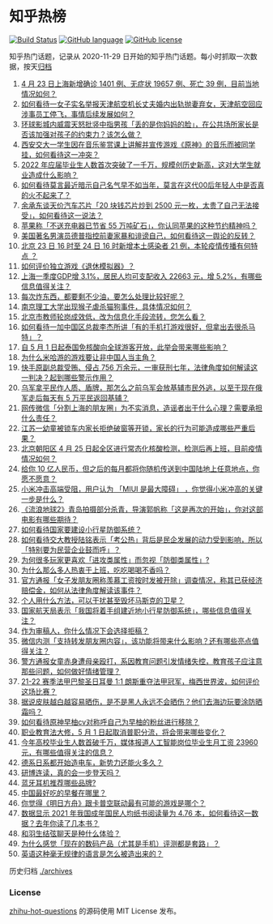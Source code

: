 # 知乎热榜
[![Build Status](https://github.com/ToWeLong/zhihu-hot-questions/workflows/CI/badge.svg)](https://github.com/ToWeLong/zhihu-hot-questions/actions)
[![GitHub language](https://img.shields.io/badge/language-golang-orange.svg)](https://golang.org/)
[![GitHub license](https://img.shields.io/github/license/ToWeLong/zhihu-hot-questions)](https://github.com/ToWeLong/zhihu-hot-questions/blob/main/LICENSE)

知乎热门话题，记录从 2020-11-29 日开始的知乎热门话题。每小时抓取一次数据，按天[归档](./archives)

<!-- BEGIN -->

1. [4 月 23 日上海新增确诊 1401 例、无症状 19657 例、死亡 39 例，目前当地情况如何？](https://www.zhihu.com/question/529702303)
1. [如何看待一女子实名举报天津航空机长丈夫婚内出轨抛妻弃女，天津航空回应涉事员工停飞，事情后续发展如何？](https://www.zhihu.com/question/529655507)
1. [环球影城内威震天怒批竖中指男孩「丢的是你妈妈的脸」，在公共场所家长是否该加强对孩子的约束力？该怎么做？](https://www.zhihu.com/question/529558317)
1. [西安交大一学生因在音乐鉴赏课上讲解并宣传游戏《原神》的音乐而被同学挂，如何看待这一冲突？](https://www.zhihu.com/question/529367134)
1. [2022 年应届毕业生人数首次突破了一千万，规模创历史新高，这对大学生就业造成什么影响？](https://www.zhihu.com/question/529634506)
1. [如何看待莫言最近暗示自己名气早不如当年，莫言在这代00后年轻人中是否真的火不起来了？](https://www.zhihu.com/question/529655586)
1. [余承东谈天价汽车芯片「20 块钱芯片炒到 2500 元一枚，太贵了自己无法接受」，如何看待这一说法？](https://www.zhihu.com/question/528985468)
1. [苹果称「不送充电器已节省 55 万吨矿石」，你认同苹果的这种节约精神吗？](https://www.zhihu.com/question/529769958)
1. [美国著名男演员德普指控前妻家暴和诽谤自己，如何看待这一舆论的反转？](https://www.zhihu.com/question/529181534)
1. [北京 23 日 16 时至 24 日 16 时新增本土感染者 21 例，本轮疫情传播有何特点 ？](https://www.zhihu.com/question/529769030)
1. [如何评价独立游戏《退休模拟器》？](https://www.zhihu.com/question/365606266)
1. [上海一季度GDP增 3.1%，居民人均可支配收入 22663 元，增 5.2%，有哪些信息值得关注？](https://www.zhihu.com/question/529710913)
1. [每次炸东西，都要剩不少油，要怎么处理比较好呢？](https://www.zhihu.com/question/394827046)
1. [南京理工大学出现猴子虐杀猫狗事件，具体情况如何？](https://www.zhihu.com/question/529664387)
1. [北京市教师轮岗成效低，改为信息化手段流转，您怎么看？](https://www.zhihu.com/question/520747377)
1. [如何看待一加中国区总裁李杰所讲「有的手机打游戏很好，但拿出去很杀马特」？](https://www.zhihu.com/question/529342812)
1. [自 5 月 1 日起泰国免核酸向全球游客开放，此举会带来哪些影响？](https://www.zhihu.com/question/529777522)
1. [为什么米哈游的游戏要让非中国人当主角？](https://www.zhihu.com/question/529372358)
1. [快手原副总裁受贿、侵占 756 万余元，一审获刑七年，法律角度如何解读这一判决？起到哪些警示作用？](https://www.zhihu.com/question/529554970)
1. [乌军拿平民作人质、盾牌，那怎么之前乌军会放基辅市民外逃，以至于现在俄军走后每天有 5 万平民返回基辅？](https://www.zhihu.com/question/528843840)
1. [网传微信「分割上海的朋友圈」为不实消息，造谣者出于什么心理？需要承担什么责任？](https://www.zhihu.com/question/529581672)
1. [江苏一幼童被锁车内家长拒绝破窗等开锁，家长的行为可能造成哪些严重后果？](https://www.zhihu.com/question/529745813)
1. [北京朝阳区 4 月 25 日起全区进行常态化核酸检测，检测后再上班，目前疫情情况如何？](https://www.zhihu.com/question/529779159)
1. [给你 10 亿人民币，但之后的每月都将你随机传送到中国陆地上任意地点，你愿不愿意？](https://www.zhihu.com/question/454152922)
1. [小米冲击高端受阻，用户认为 「MIUI 是最大障碍」 ，你觉得小米冲高的关键一步是什么？](https://www.zhihu.com/question/529435642)
1. [《流浪地球2》青岛拍摄部分杀青，导演郭帆称「这是再次的开始」，你对这部电影有哪些期待？](https://www.zhihu.com/question/528659013)
1. [如何看待国家要建设小行星防御系统？](https://www.zhihu.com/question/456436648)
1. [如何看待交大教授陆铭表示「考公热」背后是民企发展的动力受到影响，所以「特别要为民营企业鼓而呼」？](https://www.zhihu.com/question/529388803)
1. [为何很多玩家更喜欢「进攻类属性」而忽视「防御类属性」?](https://www.zhihu.com/question/435587985)
1. [为什么那么多人热衷于上班，吃吃喝喝不香吗？](https://www.zhihu.com/question/528604178)
1. [官方通报「女子发朋友圈称羡慕工资按时发被开除」调查情况，称其已获经济赔偿金，如何从法律角度解读该事件？](https://www.zhihu.com/question/529702082)
1. [个人用什么方法，可以干扰甚至毁坏马斯克的卫星？](https://www.zhihu.com/question/529710431)
1. [国家航天局表示「我国将着手组建近地小行星防御系统」，哪些信息值得关注？](https://www.zhihu.com/question/529739194)
1. [作为审稿人，你什么情况下会选择拒稿？](https://www.zhihu.com/question/529489400)
1. [微信内测「支持转发朋友圈内容」，该功能将带来什么影响？还有哪些亮点值得关注？](https://www.zhihu.com/question/529711228)
1. [警方通报女童赤身遭母亲殴打，系因教育问题引发情绪失控，教育孩子应注意那些问题，如何做好情绪管理？](https://www.zhihu.com/question/529700082)
1. [21-22 赛季法甲巴黎圣日耳曼 1:1 朗斯重夺法甲冠军，梅西世界波，如何评价这场比赛？](https://www.zhihu.com/question/529696486)
1. [据说皮肤越白越容易晒伤，是不是黑人永远不会晒伤？他们去海边玩要涂防晒霜吗？](https://www.zhihu.com/question/529097121)
1. [如何看待原神早柚cv对称呼自己为早柚的粉丝进行移除？](https://www.zhihu.com/question/529694172)
1. [职业教育法大修，5 月 1 日起取消普职分流，将会带来哪些变化？](https://www.zhihu.com/question/529272831)
1. [今年高校毕业生人数首破千万，媒体报道人工智能岗位毕业生月工资 23960 元，有哪些值得关注的信息？](https://www.zhihu.com/question/529609927)
1. [德系日系都开始造电车，新势力还能火多久？](https://www.zhihu.com/question/528627583)
1. [研博连读，真的会一步登天吗？](https://www.zhihu.com/question/526668121)
1. [蓝牙耳机推荐哪些品牌?](https://www.zhihu.com/question/500567147)
1. [中国最好吃的早餐在哪里？](https://www.zhihu.com/question/529209339)
1. [你觉得《明日方舟》跟卡普空联动最有可能的游戏是哪个？](https://www.zhihu.com/question/529639427)
1. [数据显示 2021 年我国成年国民人均纸书阅读量为 4.76 本，如何看待这一数据？去年你读了几本书？](https://www.zhihu.com/question/529588764)
1. [和羽生结弦聊天是种什么体验？](https://www.zhihu.com/question/528825120)
1. [为什么感觉「现在的数码产品（尤其是手机）评测都是套路」？](https://www.zhihu.com/question/46992022)
1. [英语这种毫无规律的语言是怎么被造出来的？](https://www.zhihu.com/question/523005869)

<!-- END -->

历史归档 [./archives](./archives)


### License
[zhihu-hot-questions](https://github.com/towelong/zhihu-hot-questions) 的源码使用 MIT License 发布。